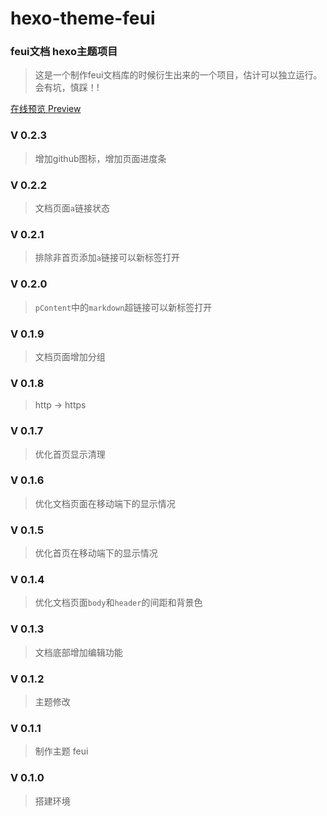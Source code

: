 # hexo-theme-feui

### feui文档 hexo主题项目 

> 这是一个制作feui文档库的时候衍生出来的一个项目，估计可以独立运行。会有坑，慎踩！!

[在线预览 Preview](https://feui.gitee.io/docs)

### V 0.2.3
> 增加github图标，增加页面进度条

### V 0.2.2
> 文档页面`a`链接状态

### V 0.2.1
> 排除非首页添加`a`链接可以新标签打开

### V 0.2.0
> `pContent`中的`markdown`超链接可以新标签打开

### V 0.1.9
> 文档页面增加分组

### V 0.1.8
> http -> https

### V 0.1.7
> 优化首页显示清理

### V 0.1.6
> 优化文档页面在移动端下的显示情况

### V 0.1.5
> 优化首页在移动端下的显示情况

### V 0.1.4
> 优化文档页面`body`和`header`的间距和背景色

### V 0.1.3
> 文档底部增加编辑功能

### V 0.1.2
> 主题修改

### V 0.1.1
> 制作主题 feui

### V 0.1.0
> 搭建环境
